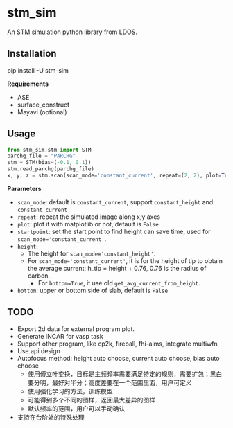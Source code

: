 # stm_sim
 
An STM simulation python library from LDOS.

## Installation

pip install -U stm-sim

**Requirements**
* ASE
* surface_construct
* Mayavi (optional)

## Usage

```python
from stm_sim.stm import STM
parchg_file = "PARCHG"
stm = STM(bias=(-0.1, 0.1))
stm.read_parchg(parchg_file)
x, y, z = stm.scan(scan_mode='constant_current', repeat=(2, 2), plot=True)
```

**Parameters**

* `scan_mode`: default is `constant_current`, support `constant_height` and `constant_current`
* `repeat`: repeat the simulated image along x,y axes
* `plot`: plot it with matplotlib or not, default is `False`
* `startpoint`:  set the start point to find height can save time, used for `scan_mode='constant_current'`.
* `height`: 
  * The height for `scan_mode='constant_height'`. 
  * For `scan_mode='constant_current'`, it is for the height of tip to obtain the average current: h_tip = height + 0.76, 0.76 is the radius of carbon.
    * For `bottom=True`, it use old `get_avg_current_from_height`.
* `bottom`: upper or bottom side of slab, default is `False`


## TODO
* Export 2d data for external program plot.
* Generate INCAR for vasp task
* Support other program, like cp2k, fireball, fhi-aims, integrate multiwfn
* Use api design
* Autofocus method: height auto choose, current auto choose, bias auto choose
  * 使用傅立叶变换，目标是主频频率需要满足特定的规则，需要扩包；黑白要分明，最好对半分；高度差要在一个范围里面，用户可定义
  * 使用强化学习的方法，训练模型
  * 可能得到多个不同的图样，返回最大差异的图样
  * 默认频率的范围，用户可以手动确认
* 支持在台阶处的特殊处理
